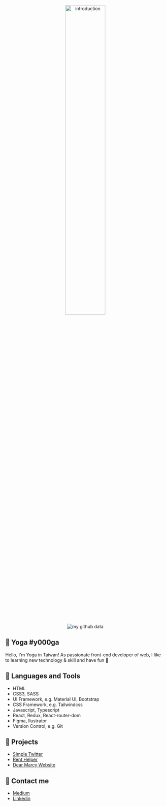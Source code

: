<div align="center"><img width="50%" src="https://user-images.githubusercontent.com/111579529/215337746-e09c3b76-ee7b-488c-860d-8479d47291ab.gif" alt="introduction"></div>

<div align="center"><img src="https://github-readme-stats.vercel.app/api?username=y0000ga" alt="my github data" /></div>

## 🌊 Yoga #y000ga
Hello, I'm Yoga in Taiwan! As passionate front-end developer of web, I like to learning new technology & skill and have fun 🥳 

## 🧰 Languages and Tools
* HTML
* CSS3, SASS
* UI Framework, e.g. Material UI, Bootstrap
* CSS Framework, e.g. Tailwindcss
* Javascript, Typescript
* React, Redux, React-router-dom
* Figma, Ilustrator
* Version Control, e.g. Git

## 📁 Projects
* [Simple Twitter](https://jamielolo.github.io/ac-simple-twitter/)
* [Rent Helper](https://y0000ga.github.io/rent-helper/)
* [Dear Marcy Website](https://github.com/y0000ga/marcy-website)

## 💬 Contact me
* [Medium](https://medium.com/@shiusun246)
* [Linkedin](https://www.linkedin.com/in/%E4%BA%8E%E5%AE%B6-%E9%BB%83-728918220/)
